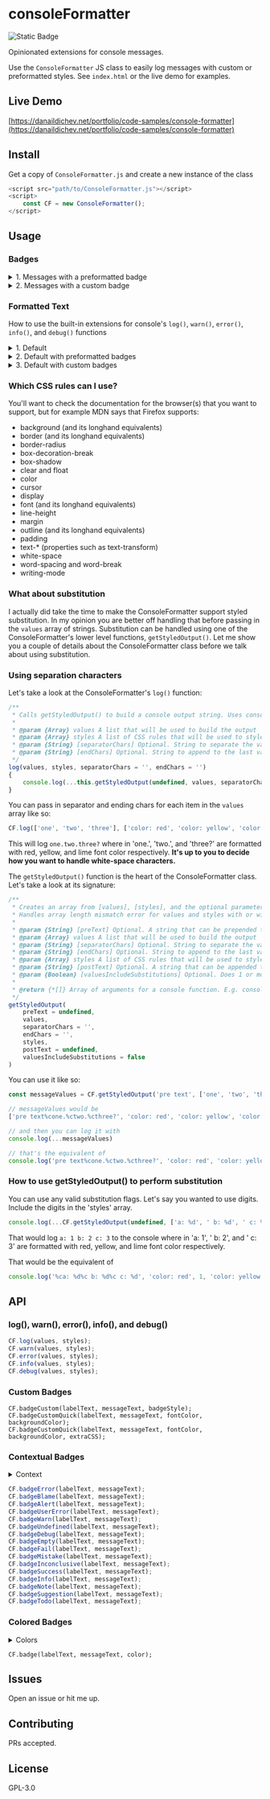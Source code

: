 # consoleFormatter

![Static Badge](https://img.shields.io/badge/version-1-blue)

Opinionated extensions for console messages.

Use the `ConsoleFormatter` JS class to easily log messages with custom or preformatted styles. See `index.html` or the live demo for examples.

## Live Demo

[https://danaildichev.net/portfolio/code-samples/console-formatter](https://danaildichev.net/portfolio/code-samples/console-formatter)

## Install

Get a copy of `ConsoleFormatter.js` and create a new instance of the class

```javascript
<script src="path/to/ConsoleFormatter.js"></script>
<script>
    const CF = new ConsoleFormatter();
</script>
```

## Usage

### Badges

<details>

<summary>1. Messages with a preformatted badge</summary>

```javascript
// this will log a message with a green badge
// the badge's label will be: Hooray
// the message will be: You logged a message with a green badge
CF.badge('Hooray', 'You logged a message with a green badge', 'green');
```

There are 19 colored badges and 17 contextual badges

<details>

<summary>Colored badges</summary>

```javascript
blank: '',
black: 'color: white; background-color: black;',
gray: 'color: white; background-color: #444;',
white: 'color: black; background-color: white;',
red: 'color: white; background-color: red;',
orange: 'color: black; background-color: orange;',
yellow: 'color: black; background-color: yellow;',
lime: 'color: black; background-color: lime;',
green: 'color: white; background-color: green;',
cyan: 'color: black; background-color: cyan;',
sky: 'color: white; background-color: deepskyblue;',
blue: 'color: white; background-color: blue;',
navy: 'color: white; background-color: navy;',
dusk: 'color: white; background-color: mediumslateblue;',
indigo: 'color: white; background-color: indigo;',
violet: 'color: white; background-color: violet;',
purple: 'color: white; background-color: purple;',
fuchsia: 'color: white; background-color: fuchsia;',
pink: 'color: white; background-color: deeppink;'
```

</details>

<details>

<summary>Contextual badges</summary>

```javascript
// errors
error: 'color: red; background-color: #3d0000; border-inline: 2px solid red;',
blame: 'color: orange; background-color: #3d2600; border-inline: 2px solid orange;',
alert: 'color: yellow; background-color: #262316; border-inline: 2px solid yellow;',

// warnings
userError: 'color: orange; background-color: #3d2600; border-inline: 2px solid orange;',
warn: 'color: yellow; background-color: #262316; border-inline: 2px solid yellow;',

// troubleshooting
undefined: 'color: white; background-color: black; border-inline: 2px solid black;',
debug: 'color: white; background-color: black; border-inline: 2px solid white;',
empty: 'color: #bbb; background-color: #444; border-inline: 2px solid #bbb; border-radius:',
default: 'color: black; background-color: white; border-inline: 2px solid white;',
fail: 'color: red; background-color: #3d0000; border-inline: 2px solid red;',
mistake: 'color: orange; background-color: #3d2600; border-inline: 2px solid orange;',
inconclusive: 'color: yellow; background-color: #262316; border-inline: 2px solid yellow;',
success: 'color: lime; background-color: #003d00; border-inline: 2px solid lime;',
info: 'color: darkturquoise; background-color: #003d3d; border-inline: 2px solid darkturquoise;',
note: 'color: deepskyblue; background-color: #00003d; border-inline: 2px solid deepskyblue;',
suggestion: 'color: violet; background-color: indigo; border-inline: 2px solid violet;',
todo: 'color: fuchsia; background-color: #3d003d; border-inline: 2px solid fuchsia;'

// all contextual badges additionally include 'border-radius: 0.5rem 1rem; font-weight: bold; padding: 0 0.5rem'
```

</details>

Contextual badges have a corresponding function, for example:

```javascript
// this will log a message with a success badge
// the badge's label will be: SUCCESS
// the message will be: A test case passed
CF.badgeSuccess('SUCCESS', 'A test case passed');
```

</details>

<details>

<summary>2. Messages with a custom badge</summary>

There are 3 variations for a custom badge.

<details>

<summary>Variation 1 - a fully custom badge</summary>

```javascript
// a fully custom badge
/**
* @param {String} labelText
* @param {String} messageText
* @param {String} badgeStyle CSS rules
*/
CF.badgeCustom(labelText, messageText, badgeStyle);

// e.g.
CF.badgeCustom('CUSTOM 1', 'A fully customized badge with a message', 'color: white; background-color: tomato; font-weight: bold; padding: 0 0.5rem; border-radius: 0.25rem; border: 1px solid white');
```

</details>

<details>

<summary>Variation 2 -  a badge with custom font and background color</summary>

```javascript
// a badge with custom font and background color
/**
* @param {String} labelText
* @param {String} messageText
* @param {String} fontColor CSS color name or value
* @param {String} backgroundColor CSS color name or value
*/
CF.badgeCustom(labelText, messageText, fontColor, backgroundColor);

// e.g.
CF.badgeCustomQuick('CUSTOM 2', 'A default badge with custom color and background-color', 'darkviolet', 'lavender');
```

</details>

<details>

<summary>Variation 3 -  a badge with custom font, background color, and extra CSS</summary>

```javascript
// a badge with custom font, background color, and extra CSS
/**
* @param {String} labelText
* @param {String} messageText
* @param {String} fontColor CSS color name or value
* @param {String} backgroundColor CSS color name or value
* @param {String} extraCSS CSS rules. NOTE: Consoles do not support every possible CSS property
*/
CF.badgeCustom(labelText, messageText, fontColor, backgroundColor, extraCSS);

// e.g.
CF.badgeCustomQuick('CUSTOM 3', 'A default badge with custom color and background-color and extra CSS', 'darkviolet', 'lavender', 'border-inline: 4px solid darkviolet');
```

</details>

</details>

### Formatted Text

How to use the built-in extensions for console's `log()`, `warn()`, `error()`, `info()`, and `debug()` functions

<details>

<summary>1. Default</summary>

```javascript
/**
* @param {Array} values A list of strings to be joined into a formatted console message
* @param {Array} styles A list of CSS rules to be applied to a each formatted span of the console message
*/
CF.log(values, styles);
CF.warn(values, styles);
CF.error(values, styles);
CF.info(values, styles);
CF.debug(values, styles);

// e.g.
CF.log(['Multi styled ', 'log ', 'output.'], ['color: red', 'color: white', 'color: lime']);
```

</details>

<details>

<summary>2. Default with preformatted badges</summary>

```javascript
// it's the same as this:

/**
* @param {Array} values A list of strings to be joined into a formatted console message
* @param {Array} styles A list of CSS rules to be applied to a each formatted span of the console message
*/
CF.log(values, styles);

// but in practice it would look like:
CF.log(['Example', 'badge and message ', 'with multi styled text.'], [CF.getBadgeStyle('pink'), 'color: deeppink; margin-left: 0.5rem', 'color: lime']);
// where in you'd have a pink badge whose label is: Example
// followed by the text, 'badge and message ', with deeppink font color and 0.5rem left margin
// followed by the text, 'with multi styled text.', with lime font color
```

</details>

<details>

<summary>3. Default with custom badges</summary>

There is more than one way to do this, but essentially you've just circled back to using `CF.log(values, styles)`.

</details>




### Which CSS rules can I use?

You'll want to check the documentation for the browser(s) that you want to support, but for example MDN says that Firefox supports:

- background (and its longhand equivalents)
- border (and its longhand equivalents)
- border-radius
- box-decoration-break
- box-shadow
- clear and float
- color
- cursor
- display
- font (and its longhand equivalents)
- line-height
- margin
- outline (and its longhand equivalents)
- padding
- text-* (properties such as text-transform)
- white-space
- word-spacing and word-break
- writing-mode

### What about substitution

I actually did take the time to make the ConsoleFormatter support styled substitution. In my opinion you are better off handling that before passing in the `values` array of strings. Substitution can be handled using one of the ConsoleFormatter's lower level functions, `getStyledOutput()`. Let me show you a couple of details about the ConsoleFormatter class before we talk about using substitution.

### Using separation characters

Let's take a look at the ConsoleFormatter's `log()` function:

```javascript
/**
 * Calls getStyledOutput() to build a console output string. Uses console.log().
 *
 * @param {Array} values A list that will be used to build the output
 * @param {Array} styles A list of CSS rules that will be used to style the values
 * @param {String} [separatorChars] Optional. String to separate the values. Default ''.
 * @param {String} [endChars] Optional. String to append to the last value as a separator. Default ''.
 */
log(values, styles, separatorChars = '', endChars = '')
{
    console.log(...this.getStyledOutput(undefined, values, separatorChars, endChars, styles))
}
```

You can pass in separator and ending chars for each item in the `values` array like so:

```javascript
CF.log(['one', 'two', 'three'], ['color: red', 'color: yellow', 'color: lime'], '.', '?');
```

This will log `one.two.three?` where in 'one.', 'two.', and 'three?' are formatted with red, yellow, and lime font color respectively. **It's up to you to decide how you want to handle white-space characters.**

The `getStyledOutput()` function is the heart of the ConsoleFormatter class. Let's take a look at its signature:

```javascript
/**
 * Creates an array from [values], [styles], and the optional parameters which can be spread into a console message
 * Handles array length mismatch error for values and styles with or without substitution flags.
 *
 * @param {String} [preText] Optional. A string that can be prepended to the output. Default undefined.
 * @param {Array} values A list that will be used to build the output
 * @param {String} [separatorChars] Optional. String to separate the values. Default ''.
 * @param {String} [endChars] Optional. String to append to the last value as a separator. Default ''.
 * @param {Array} styles A list of CSS rules that will be used to style the values
 * @param {String} [postText] Optional. A string that can be appended to the output. Default undefined.
 * @param {Boolean} [valuesIncludeSubstitutions] Optional. Does 1 or more members of the values array use string substitution. Default false.
 *
 * @return {*[]} Array of arguments for a console function. E.g. console.log(...output)
 */
getStyledOutput(
    preText = undefined,
    values,
    separatorChars = '',
    endChars = '',
    styles,
    postText = undefined,
    valuesIncludeSubstitutions = false
)
```

You can use it like so:

```javascript
const messageValues = CF.getStyledOutput('pre text', ['one', 'two', 'three'], '.', '?', ['color: red', 'color: yellow', 'color: lime'], 'post text', false)

// messageValues would be
['pre text%cone.%ctwo.%cthree?', 'color: red', 'color: yellow', 'color: lime', 'post text']

// and then you can log it with
console.log(...messageValues)

// that's the equivalent of
console.log('pre text%cone.%ctwo.%cthree?', 'color: red', 'color: yellow', 'color: lime', 'post text')
```

### How to use getStyledOutput() to perform substitution

You can use any valid substitution flags. Let's say you wanted to use digits. Include the digits in the 'styles' array.

```javascript
console.log(...CF.getStyledOutput(undefined, ['a: %d', ' b: %d', ' c: %d'], '', '', ['color: red', 1, 'color: yellow', 2, 'color: lime', 3], undefined, true))
```

That would log `a: 1 b: 2 c: 3` to the console where in 'a: 1', ' b: 2', and ' c: 3' are formatted with red, yellow, and lime font color respectively.

That would be the equivalent of

```javascript
console.log('%ca: %d%c b: %d%c c: %d', 'color: red', 1, 'color: yellow', 2, 'color: lime', 3)
```

## API

### log(), warn(), error(), info(), and debug()

```javascript
CF.log(values, styles);
CF.warn(values, styles);
CF.error(values, styles);
CF.info(values, styles);
CF.debug(values, styles);
```

### Custom Badges

```javasccript
CF.badgeCustom(labelText, messageText, badgeStyle);
CF.badgeCustomQuick(labelText, messageText, fontColor, backgroundColor);
CF.badgeCustomQuick(labelText, messageText, fontColor, backgroundColor, extraCSS);
```

### Contextual Badges

<details>

<summary>Context</summary>

- ERROR: For catching exceptions
- BLAME: Dev or 3rd party wrote faulty code
- ALERT: Dev sees a (possible) problem and can\'t or won\'t preemptively fix it. For use with interrupting program execution, to obtain more input from the user.
- USER ERROR: The user is doing something incorrectly
- WARNING: Used to notify the user that Dev saw a (possible) problem, preemptively "fixed it", and it is possible/likely that data/calculations/output/etc. may not progress as desired or come out as intended.
- UNDEFINED: A query was made on an undefined object
- DEBUG: For use with console.debug()
- EMPTY: A query returned null, "", or 0
- FAIL: A test case did not pass
- MISTAKE: A test case is a non-sequitur
- INCONCLUSIVE: A test case was unable to be validated, e.g. hung process, not enough data, etc
- SUCCESS: A test case passed
- INFO: For describing a local detail or circumstance
- NOTE: For adding contextual tangential information. E.g. "For more information see someLink"
- SUGGESTION: Advice or instructions for the user from the dev
- TO DO: Reminder for the Dev to finish something

</details>

```javascript
CF.badgeError(labelText, messageText);
CF.badgeBlame(labelText, messageText);
CF.badgeAlert(labelText, messageText);
CF.badgeUserError(labelText, messageText);
CF.badgeWarn(labelText, messageText);
CF.badgeUndefined(labelText, messageText);
CF.badgeDebug(labelText, messageText);
CF.badgeEmpty(labelText, messageText);
CF.badgeFail(labelText, messageText);
CF.badgeMistake(labelText, messageText);
CF.badgeInconclusive(labelText, messageText);
CF.badgeSuccess(labelText, messageText);
CF.badgeInfo(labelText, messageText);
CF.badgeNote(labelText, messageText);
CF.badgeSuggestion(labelText, messageText);
CF.badgeTodo(labelText, messageText);
```



### Colored Badges

<details>

<summary>Colors</summary>

- black
- gray
- white
- violet
- fuchsia
- pink
- red
- orange
- yellow
- lime
- green
- cyan
- sky
- blue
- navy
- dusk
- indigo
- purple

</details>

```javasccript
CF.badge(labelText, messageText, color);
```

## Issues

Open an issue or hit me up.

## Contributing

PRs accepted.

## License

GPL-3.0
